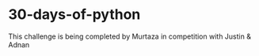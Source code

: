 # 30-days-of-python
This challenge is being completed by Murtaza in competition with Justin &amp; Adnan

